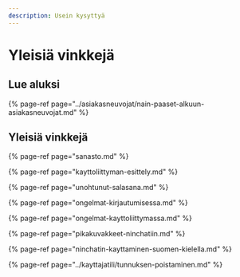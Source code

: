 ```yaml
---
description: Usein kysyttyä
---
```


# Yleisiä vinkkejä

## Lue aluksi

{% page-ref page="../asiakasneuvojat/nain-paaset-alkuun-asiakasneuvojat.md" %}

## Yleisiä vinkkejä <a id="yleisia-vinkkeja"></a>

{% page-ref page="sanasto.md" %}

{% page-ref page="kayttoliittyman-esittely.md" %}

{% page-ref page="unohtunut-salasana.md" %}

{% page-ref page="ongelmat-kirjautumisessa.md" %}

{% page-ref page="ongelmat-kayttoliittymassa.md" %}

{% page-ref page="pikakuvakkeet-ninchatiin.md" %}

{% page-ref page="ninchatin-kayttaminen-suomen-kielella.md" %}

{% page-ref page="../kayttajatili/tunnuksen-poistaminen.md" %}



